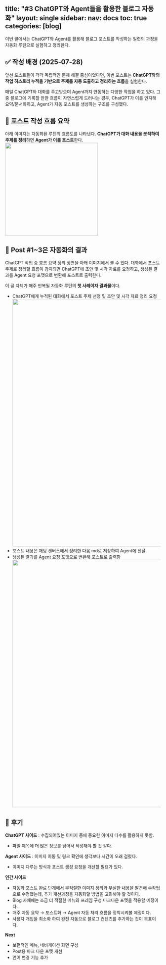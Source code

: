 title: "#3 ChatGPT와 Agent들을 활용한 블로그 자동화"
layout: single
sidebar:
  nav: docs
toc: true
categories: [blog]
------

이번 글에서는 ChatGPT와 Agent를 활용해 블로그 포스트를 작성하는 일련의 과정을 자동화 루틴으로 실험하고 정리한다.

## ✅ 작성 배경 (2025‑07‑28)

앞선 포스트들이 각각 독립적인 문제 해결 중심이었다면, 이번 포스트는 **ChatGPT와의 작업 히스토리 누적을 기반으로 주제를 자동 도출하고 정리하는 흐름**을 실험한다.

매일 ChatGPT와 대화를 주고받으며 Agent까지 연동하는 다양한 작업을 하고 있다. 그중 블로그에 기록할 만한 흐름이 자연스럽게 드러나는 경우, ChatGPT가 이를 인지해 요약/문서화하고, Agent가 자동 포스트를 생성하는 구조를 구성했다.

## 🧩 포스트 작성 흐름 요약

아래 이미지는 자동화된 루틴의 흐름도를 나타낸다. **ChatGPT가 대화 내용을 분석하여 주제를 정리**하면 **Agent가 이를 포스트**한다.
<br/><img src="https://nonyma.github.io/blog-assets/2025-07/blog-setup-3/c8d939b9-26fa-4641-b452-1f9df14874a0.png" width="300" /><br/>

## 📌 Post #1~3은 자동화의 결과

ChatGPT 작업 중 흐름 요약 정리 장면을 아래 이미지에서 볼 수 있다. 대화에서 포스트 주제로 정리할 흐름이 감지되면 ChatGPT에 초안 및 시각 자료를 요청하고, 생성된 결과를 Agent 요청 포맷으로 변환해 포스트로 출력한다.

이 글 자체가 매주 반복될 자동화 루틴의 **첫 사례이자 결과물**이다.
- ChatGPT에게 누적된 대화에서 포스트 주제 선정 및 초안 및 시각 자료 정리 요청 
<br/><img src="https://nonyma.github.io/blog-assets/2025-07/blog-setup-3/195311.png" width="800" /><br/>
- 포스트 내용은 채팅 캔버스에서 정리한 다음 md로 저장하여 Agent에 전달.
- 생성된 결과를 Agent 요청 포맷으로 변환해 포스트로 출력함
<br/><img src="https://nonyma.github.io/blog-assets/2025-07/blog-setup-3/스크린샷 2025-07-28 201026.png" width="800" /><br/>

## 📍 후기

**ChatGPT 사이드** : 수집되어있는 이미지 중에 중요한 이미지 다수를 활용하지 못함. 
- 파일 제목에 더 많은 정보를 담아서 작성해야 할 것 같다.

**Agent 사이드** : 이미지 이동 및 링크 확인에 생각보다 시간이 오래 걸렸다. 
- 이미지 다루는 방식과 포스트 생성 요청을 개선할 필요가 있다.

**인간 사이드**
- 자동화 포스트 완료 단계에서 부적절한 이미지 정리와 부실한 내용을 발견해 수작업으로 수정했는데, 추가 개선과정을 자동화할 방법을 고민해야 할 것이다.
- Blog 자체에는 조금 더 적절한 메뉴와 프레임 구성 마크다운 포멧을 적용할 예정이다.
- 매주 자동 요약 → 포스트화 → Agent 자동 처리 흐름을 정착시켜볼 예정이다.
- 사용자 개입을 최소화 하여 완전 자동으로 블로그 컨텐츠를 추가하는 것이 목표이다.

**Next**
- 보편적인 메뉴, 네비게이션 화면 구성
- Post용 마크 다운 포멧 개선
- 언어 변경 기능 추가
